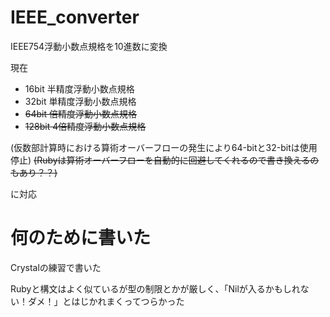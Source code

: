 # IEEE_converter

IEEE754浮動小数点規格を10進数に変換

現在

- 16bit 半精度浮動小数点規格
- 32bit 単精度浮動小数点規格
- ~~64bit 倍精度浮動小数点規格~~
- ~~128bit 4倍精度浮動小数点規格~~

(仮数部計算時における算術オーバーフローの発生により64-bitと32-bitは使用停止)
~~(Rubyは算術オーバーフローを自動的に回避してくれるので書き換えるのもあり？？)~~

に対応

# 何のために書いた

Crystalの練習で書いた

Rubyと構文はよく似ているが型の制限とかが厳しく、「Nilが入るかもしれない！ダメ！」とはじかれまくってつらかった